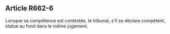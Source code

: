 Article R662-6
----
Lorsque sa compétence est contestée, le tribunal, s'il se déclare compétent,
statue au fond dans le même jugement.
